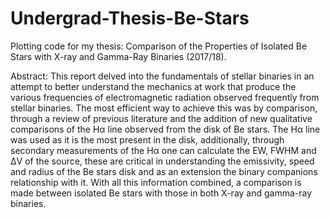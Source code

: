 # Undergrad-Thesis-Be-Stars
Plotting code for  my thesis: Comparison of the Properties of Isolated Be Stars with X-ray and Gamma-Ray Binaries (2017/18).

Abstract:
This report delved into the fundamentals of stellar binaries in an attempt to better understand
the mechanics at work that produce the various frequencies of electromagnetic radiation
observed frequently from stellar binaries. The most efficient way to achieve this was by
comparison, through a review of previous literature and the addition of new qualitative
comparisons of the Hα line observed from the disk of Be stars. The Hα line was used as it is
the most present in the disk, additionally, through secondary measurements of the Hα one can
calculate the EW, FWHM and ΔV of the source, these are critical in understanding the
emissivity, speed and radius of the Be stars disk and as an extension the binary companions
relationship with it. With all this information combined, a comparison is made between
isolated Be stars with those in both X-ray and gamma-ray binaries.
